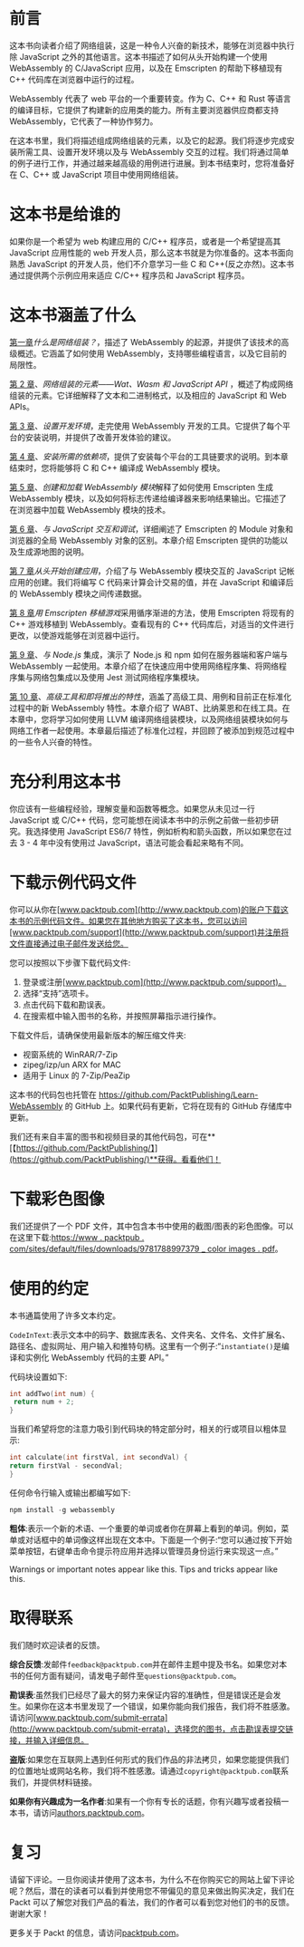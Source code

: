 # 前言

这本书向读者介绍了网络组装，这是一种令人兴奋的新技术，能够在浏览器中执行除 JavaScript 之外的其他语言。这本书描述了如何从头开始构建一个使用 WebAssembly 的 C/JavaScript 应用，以及在 Emscripten 的帮助下移植现有 C++ 代码库在浏览器中运行的过程。

WebAssembly 代表了 web 平台的一个重要转变。作为 C、C++ 和 Rust 等语言的编译目标，它提供了构建新的应用类的能力。所有主要浏览器供应商都支持 WebAssembly，它代表了一种协作努力。

在这本书里，我们将描述组成网络组装的元素，以及它的起源。我们将逐步完成安装所需工具、设置开发环境以及与 WebAssembly 交互的过程。我们将通过简单的例子进行工作，并通过越来越高级的用例进行进展。到本书结束时，您将准备好在 C、C++ 或 JavaScript 项目中使用网络组装。

# 这本书是给谁的

如果你是一个希望为 web 构建应用的 C/C++ 程序员，或者是一个希望提高其 JavaScript 应用性能的 web 开发人员，那么这本书就是为你准备的。这本书面向熟悉 JavaScript 的开发人员，他们不介意学习一些 C 和 C++(反之亦然)。这本书通过提供两个示例应用来适应 C/C++ 程序员和 JavaScript 程序员。

# 这本书涵盖了什么

[第一章](01.html)*什么是网络组装？*，描述了 WebAssembly 的起源，并提供了该技术的高级概述。它涵盖了如何使用 WebAssembly，支持哪些编程语言，以及它目前的局限性。

[第 2 章](02.html)、*网络组装的元素——Wat、Wasm 和 JavaScript API* ，概述了构成网络组装的元素。它详细解释了文本和二进制格式，以及相应的 JavaScript 和 Web APIs。

[第 3 章](03.html)、*设置开发环境*，走完使用 WebAssembly 开发的工具。它提供了每个平台的安装说明，并提供了改善开发体验的建议。

[第 4 章](04.html)、*安装所需的依赖项*，提供了安装每个平台的工具链要求的说明。到本章结束时，您将能够将 C 和 C++ 编译成 WebAssembly 模块。

[第 5 章](05.html)、*创建和加载 WebAssembly 模块*解释了如何使用 Emscripten 生成 WebAssembly 模块，以及如何将标志传递给编译器来影响结果输出。它描述了在浏览器中加载 WebAssembly 模块的技术。

[第 6 章](06.html)、*与 JavaScript 交互和调试*，详细阐述了 Emscripten 的 Module 对象和浏览器的全局 WebAssembly 对象的区别。本章介绍 Emscripten 提供的功能以及生成源地图的说明。

[第 7 章](07.html)*从头开始创建应用*，介绍了与 WebAssembly 模块交互的 JavaScript 记帐应用的创建。我们将编写 C 代码来计算会计交易的值，并在 JavaScript 和编译后的 WebAssembly 模块之间传递数据。

[第 8 章](08.html)*用 Emscripten 移植游戏*采用循序渐进的方法，使用 Emscripten 将现有的 C++ 游戏移植到 WebAssembly。查看现有的 C++ 代码库后，对适当的文件进行更改，以使游戏能够在浏览器中运行。

[第 9 章](09.html)、*与 Node.js* 集成，演示了 Node.js 和 npm 如何在服务器端和客户端与 WebAssembly 一起使用。本章介绍了在快速应用中使用网络程序集、将网络程序集与网络包集成以及使用 Jest 测试网络程序集模块。

[第 10 章](10.html)、*高级工具和即将推出的特性*，涵盖了高级工具、用例和目前正在标准化过程中的新 WebAssembly 特性。本章介绍了 WABT、比纳莱恩和在线工具。在本章中，您将学习如何使用 LLVM 编译网络组装模块，以及网络组装模块如何与网络工作者一起使用。本章最后描述了标准化过程，并回顾了被添加到规范过程中的一些令人兴奋的特性。

# 充分利用这本书

你应该有一些编程经验，理解变量和函数等概念。如果您从未见过一行 JavaScript 或 C/C++ 代码，您可能想在阅读本书中的示例之前做一些初步研究。我选择使用 JavaScript ES6/7 特性，例如析构和箭头函数，所以如果您在过去 3 - 4 年中没有使用过 JavaScript，语法可能会看起来略有不同。

# 下载示例代码文件

你可以从你在[www.packtpub.com](http://www.packtpub.com)的账户下载这本书的示例代码文件。如果您在其他地方购买了这本书，您可以访问[www.packtpub.com/support](http://www.packtpub.com/support)并注册将文件直接通过电子邮件发送给您。

您可以按照以下步骤下载代码文件:

1.  登录或注册[www.packtpub.com](http://www.packtpub.com/support)。
2.  选择“支持”选项卡。
3.  点击代码下载和勘误表。
4.  在搜索框中输入图书的名称，并按照屏幕指示进行操作。

下载文件后，请确保使用最新版本的解压缩文件夹:

*   视窗系统的 WinRAR/7-Zip
*   zipeg/izp/un ARX for MAC
*   适用于 Linux 的 7-Zip/PeaZip

这本书的代码包也托管在 https://github.com/PacktPublishing/Learn-WebAssembly 的 GitHub 上。如果代码有更新，它将在现有的 GitHub 存储库中更新。

我们还有来自丰富的图书和视频目录的其他代码包，可在**[【https://github.com/PacktPublishing/】](https://github.com/PacktPublishing/)**获得。看看他们！

# 下载彩色图像

我们还提供了一个 PDF 文件，其中包含本书中使用的截图/图表的彩色图像。可以在这里下载:[https://www . packtpub . com/sites/default/files/downloads/9781788997379 _ color images . pdf](https://www.packtpub.com/sites/default/files/downloads/9781788997379_ColorImages.pdf)。

# 使用的约定

本书通篇使用了许多文本约定。

`CodeInText`:表示文本中的码字、数据库表名、文件夹名、文件名、文件扩展名、路径名、虚拟网址、用户输入和推特句柄。这里有一个例子:“`instantiate()`是编译和实例化 WebAssembly 代码的主要 API。”

代码块设置如下:

```cpp
int addTwo(int num) {
 return num + 2;
}
```

当我们希望将您的注意力吸引到代码块的特定部分时，相关的行或项目以粗体显示:

```cpp
int calculate(int firstVal, int secondVal) {
return firstVal - secondVal;
}
```

任何命令行输入或输出都编写如下:

```cpp
npm install -g webassembly
```

**粗体**:表示一个新的术语、一个重要的单词或者你在屏幕上看到的单词。例如，菜单或对话框中的单词像这样出现在文本中。下面是一个例子:“您可以通过按下开始菜单按钮，右键单击命令提示符应用并选择以管理员身份运行来实现这一点。”

Warnings or important notes appear like this. Tips and tricks appear like this.

# 取得联系

我们随时欢迎读者的反馈。

**综合反馈**:发邮件`feedback@packtpub.com`并在邮件主题中提及书名。如果您对本书的任何方面有疑问，请发电子邮件至`questions@packtpub.com`。

**勘误表**:虽然我们已经尽了最大的努力来保证内容的准确性，但是错误还是会发生。如果你在这本书里发现了一个错误，如果你能向我们报告，我们将不胜感激。请访问[www.packtpub.com/submit-errata](http://www.packtpub.com/submit-errata)，选择您的图书，点击勘误表提交链接，并输入详细信息。

**盗版**:如果您在互联网上遇到任何形式的我们作品的非法拷贝，如果您能提供我们的位置地址或网站名称，我们将不胜感激。请通过`copyright@packtpub.com`联系我们，并提供材料链接。

**如果你有兴趣成为一名作者**:如果有一个你有专长的话题，你有兴趣写或者投稿一本书，请访问[authors.packtpub.com](http://authors.packtpub.com/)。

# 复习

请留下评论。一旦你阅读并使用了这本书，为什么不在你购买它的网站上留下评论呢？然后，潜在的读者可以看到并使用您不带偏见的意见来做出购买决定，我们在 Packt 可以了解您对我们产品的看法，我们的作者可以看到您对他们的书的反馈。谢谢大家！

更多关于 Packt 的信息，请访问[packtpub.com](https://www.packtpub.com/)。